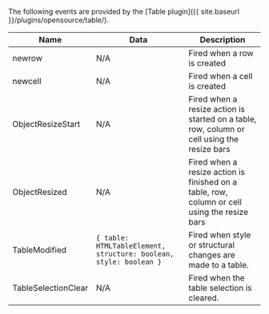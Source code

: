 The following events are provided by the [Table plugin]({{ site.baseurl }}/plugins/opensource/table/).

| Name | Data | Description |
|------| ---- | ----------- |
| newrow | N/A | Fired when a row is created |
| newcell | N/A | Fired when a cell is created |
| ObjectResizeStart | N/A | Fired when a resize action is started on a table, row, column or cell using the resize bars |
| ObjectResized | N/A | Fired when a resize action is finished on a table, row, column or cell using the resize bars |
| TableModified | `{ table: HTMLTableElement, structure: boolean, style: boolean }` | Fired when style or structural changes are made to a table. <br/> |
| TableSelectionClear | N/A  | Fired when the table selection is cleared. <br/> |
